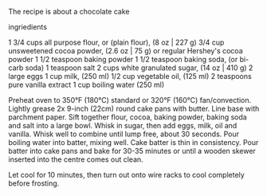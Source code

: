 The recipe is about a chocolate cake

ingriedients

1 3/4 cups all purpose flour, or (plain flour), (8 oz | 227 g) 3/4 cup unsweetened cocoa powder, (2.6 oz | 75 g) or regular Hershey's cocoa powder 1 1/2 teaspoon baking powder 1 1/2 teaspoon baking soda, (or bi-carb soda) 1 teaspoon salt 2 cups white granulated sugar, (14 oz | 410 g) 2 large eggs 1 cup milk, (250 ml) 1/2 cup vegetable oil, (125 ml) 2 teaspoons pure vanilla extract 1 cup boiling water (250 ml)


Preheat oven to 350°F (180°C) standard or 320°F (160°C) fan/convection. Lightly grease 2x 9-inch (22cm) round cake pans with butter. Line base with parchment paper. Sift together flour, cocoa, baking powder, baking soda and salt into a large bowl. Whisk in sugar, then add eggs, milk, oil and vanilla. Whisk well to combine until lump free, about 30 seconds. Pour boiling water into batter, mixing well. Cake batter is thin in consistency. Pour batter into cake pans and bake for 30-35 minutes or until a wooden skewer inserted into the centre comes out clean.

Let cool for 10 minutes, then turn out onto wire racks to cool completely before frosting.
